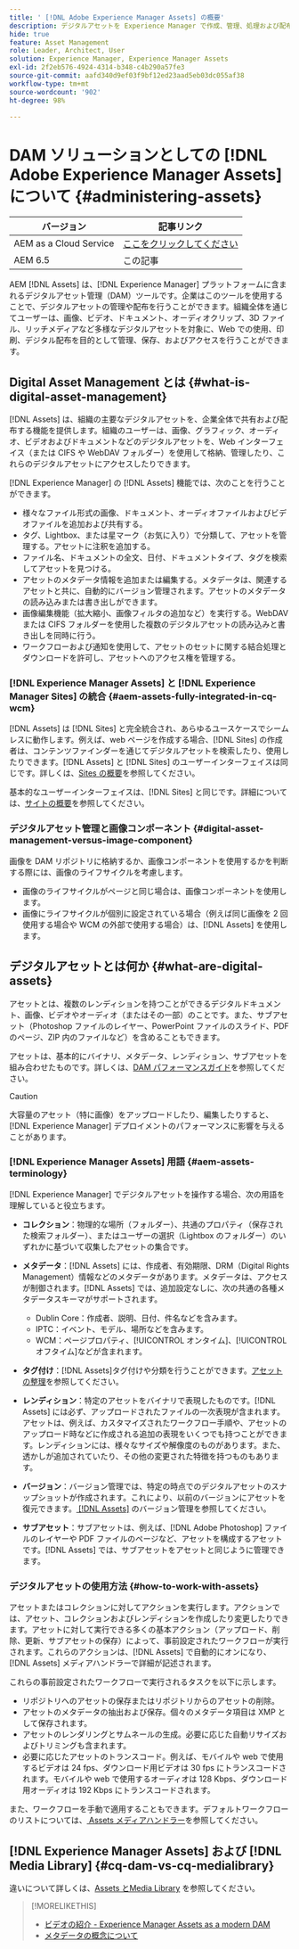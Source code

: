 ```yaml
---
title: ' [!DNL Adobe Experience Manager Assets] の概要'
description: デジタルアセットを Experience Manager で作成、管理、処理および配布します。これらのガイドでは、ベストプラクティス、アクセシビリティ機能およびAEM 6.5 LTS Assets の使用方法について説明します。
hide: true
feature: Asset Management
role: Leader, Architect, User
solution: Experience Manager, Experience Manager Assets
exl-id: 2f2eb576-4924-4314-b348-c4b290a57fe3
source-git-commit: aafd340d9ef03f9bf12ed23aad5eb03dc055af38
workflow-type: tm+mt
source-wordcount: '902'
ht-degree: 98%

---
```


# DAM ソリューションとしての [!DNL Adobe Experience Manager Assets] について {#administering-assets}

| バージョン | 記事リンク |
| -------- | ---------------------------- |
| AEM as a Cloud Service | [ここをクリックしてください](https://experienceleague.adobe.com/ja/docs/experience-manager-cloud-service/content/assets/overview) |
| AEM 6.5 | この記事 |

AEM [!DNL Assets] は、[!DNL Experience Manager] プラットフォームに含まれるデジタルアセット管理（DAM）ツールです。企業はこのツールを使用することで、デジタルアセットの管理や配布を行うことができます。組織全体を通じてユーザーは、画像、ビデオ、ドキュメント、オーディオクリップ、3D ファイル、リッチメディアなど多様なデジタルアセットを対象に、Web での使用、印刷、デジタル配布を目的として管理、保存、およびアクセスを行うことができます。

## Digital Asset Management とは {#what-is-digital-asset-management}

[!DNL Assets] は、組織の主要なデジタルアセットを、企業全体で共有および配布する機能を提供します。組織のユーザーは、画像、グラフィック、オーディオ、ビデオおよびドキュメントなどのデジタルアセットを、Web インターフェイス（または CIFS や WebDAV フォルダー）を使用して格納、管理したり、これらのデジタルアセットにアクセスしたりできます。

[!DNL Experience Manager] の [!DNL Assets] 機能では、次のことを行うことができます。

* 様々なファイル形式の画像、ドキュメント、オーディオファイルおよびビデオファイルを追加および共有する。
* タグ、Lightbox、または星マーク（お気に入り）で分類して、アセットを管理する。アセットに注釈を追加する。
* ファイル名、ドキュメントの全文、日付、ドキュメントタイプ、タグを検索してアセットを見つける。
* アセットのメタデータ情報を追加または編集する。メタデータは、関連するアセットと共に、自動的にバージョン管理されます。アセットのメタデータの読み込みまたは書き出しができます。
* 画像編集機能（拡大縮小、画像フィルタの追加など）を実行する。WebDAV または CIFS フォルダーを使用した複数のデジタルアセットの読み込みと書き出しを同時に行う。
* ワークフローおよび通知を使用して、アセットのセットに関する結合処理とダウンロードを許可し、アセットへのアクセス権を管理する。

### [!DNL Experience Manager Assets] と [!DNL Experience Manager Sites] の統合 {#aem-assets-fully-integrated-in-cq-wcm}

[!DNL Assets] は [!DNL Sites] と完全統合され、あらゆるユースケースでシームレスに動作します。例えば、web ページを作成する場合、[!DNL Sites] の作成者は、コンテンツファインダーを通じてデジタルアセットを検索したり、使用したりできます。[!DNL Assets] と [!DNL Sites] のユーザーインターフェイスは同じです。詳しくは、[Sites の概要](/help/sites-authoring/page-authoring.md)を参照してください。

基本的なユーザーインターフェイスは、[!DNL Sites] と同じです。詳細については、[サイトの概要](/help/sites-authoring/page-authoring.md)を参照してください。

### デジタルアセット管理と画像コンポーネント {#digital-asset-management-versus-image-component}

画像を DAM リポジトリに格納するか、画像コンポーネントを使用するかを判断する際には、画像のライフサイクルを考慮します。

* 画像のライフサイクルがページと同じ場合は、画像コンポーネントを使用します。
* 画像にライフサイクルが個別に設定されている場合（例えば同じ画像を 2 回使用する場合や WCM の外部で使用する場合）は、[!DNL Assets] を使用します。

## デジタルアセットとは何か {#what-are-digital-assets}

アセットとは、複数のレンディションを持つことができるデジタルドキュメント、画像、ビデオやオーディオ（またはその一部）のことです。また、サブアセット（Photoshop ファイルのレイヤー、PowerPoint ファイルのスライド、PDF のページ、ZIP 内のファイルなど）を含めることもできます。

アセットは、基本的にバイナリ、メタデータ、レンディション、サブアセットを組み合わせたものです。詳しくは、[DAM パフォーマンスガイド](/help/sites-deploying/assets-performance-sizing.md)を参照してください。

>[!CAUTION]
>
>大容量のアセット（特に画像）をアップロードしたり、編集したりすると、[!DNL Experience Manager] デプロイメントのパフォーマンスに影響を与えることがあります。

### [!DNL Experience Manager Assets] 用語 {#aem-assets-terminology}

[!DNL Experience Manager] でデジタルアセットを操作する場合、次の用語を理解していると役立ちます。

* **コレクション**：物理的な場所（フォルダー）、共通のプロパティ（保存された検索フォルダー）、またはユーザーの選択（Lightbox のフォルダー）のいずれかに基づいて収集したアセットの集合です。

* **メタデータ**：[!DNL Assets] には、作成者、有効期限、DRM（Digital Rights Management）情報などのメタデータがあります。メタデータは、アクセスが制御されます。[!DNL Assets] では、追加設定なしに、次の共通の各種メタデータスキーマがサポートされます。

   * Dublin Core：作成者、説明、日付、件名などを含みます。
   * IPTC：イベント、モデル、場所などを含みます。
   * WCM：ページプロパティ、[!UICONTROL オンタイム]、[!UICONTROL オフタイム]などが含まれます。

* **タグ付け**：[!DNL Assets]タグ付けや分類を行うことができます。[アセットの整理](/help/assets/organize-assets.md)を参照してください。

* **レンディション**：特定のアセットをバイナリで表現したものです。[!DNL Assets] には必ず、アップロードされたファイルの一次表現が含まれます。アセットは、例えば、カスタマイズされたワークフロー手順や、アセットのアップロード時などに作成される追加の表現をいくつでも持つことができます。レンディションには、様々なサイズや解像度のものがあります。また、透かしが追加されていたり、その他の変更された特徴を持つものもあります。

* **バージョン**：バージョン管理では、特定の時点でのデジタルアセットのスナップショットが作成されます。これにより、以前のバージョンにアセットを復元できます。[ [!DNL Assets]](manage-assets.md#asset-versioning) のバージョン管理を参照してください。

* **サブアセット**：サブアセットは、例えば、[!DNL Adobe Photoshop] ファイルのレイヤーや PDF ファイルのページなど、アセットを構成するアセットです。[!DNL Assets] では、サブアセットをアセットと同じように管理できます。

### デジタルアセットの使用方法 {#how-to-work-with-assets}

アセットまたはコレクションに対してアクションを実行します。アクションでは、アセット、コレクションおよびレンディションを作成したり変更したりできます。アセットに対して実行できる多くの基本アクション（アップロード、削除、更新、サブアセットの保存）によって、事前設定されたワークフローが実行されます。これらのアクションは、[!DNL Assets] で自動的にオンになり、[!DNL Assets] メディアハンドラーで詳細が記述されます。

これらの事前設定されたワークフローで実行されるタスクを以下に示します。

* リポジトリへのアセットの保存またはリポジトリからのアセットの削除。
* アセットのメタデータの抽出および保存。個々のメタデータ項目は XMP として保存されます。
* アセットのレンダリングとサムネールの生成。必要に応じた自動リサイズおよびトリミングも含まれます。
* 必要に応じたアセットのトランスコード。例えば、モバイルや web で使用するビデオは 24 fps、ダウンロード用ビデオは 30 fps にトランスコードされます。モバイルや web で使用するオーディオは 128 Kbps、ダウンロード用オーディオは 192 Kbps にトランスコードされます。

また、ワークフローを手動で適用することもできます。デフォルトワークフローのリストについては、[ Assets メディアハンドラー](media-handlers.md)を参照してください。

## [!DNL Experience Manager Assets] および [!DNL Media Library] {#cq-dam-vs-cq-medialibrary}

違いについて詳しくは、[Assets とMedia Library](medialibrary.md) を参照してください。

>[!MORELIKETHIS]
>
>* [ビデオの紹介 - Experience Manager Assets as a modern DAM](https://www.youtube.com/watch?v=PBwQqZgC-yo)
>* [メタデータの概念について](/help/assets/metadata-concepts.md)
